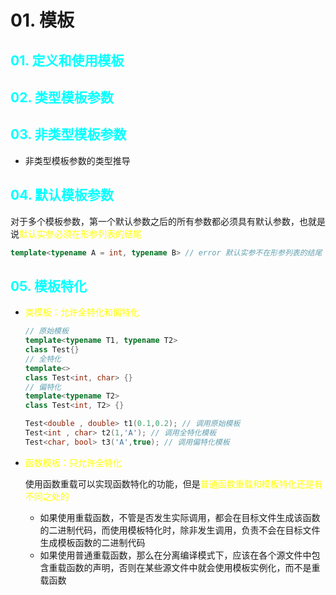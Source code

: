 # 01. 模板

## <font color=cyan>01. 定义和使用模板</font>

## <font color=cyan>02. 类型模板参数</font>

## <font color=cyan>03. 非类型模板参数</font>

* 非类型模板参数的类型推导

## <font color=cyan>04. 默认模板参数</font>

对于多个模板参数，第一个默认参数之后的所有参数都必须具有默认参数，也就是说<font color=yellow>默认实参必须在形参列表的结尾</font>

```c++
template<typename A = int, typename B> // error 默认实参不在形参列表的结尾
```

## <font color=cyan>05. 模板特化</font>

* <font color=yellow>类模板：允许全特化和偏特化</font>

  ```c++
  // 原始模板
  template<typename T1, typename T2>
  class Test{}
  // 全特化
  template<>
  class Test<int, char> {}
  // 偏特化
  template<typename T2>
  class Test<int, T2> {}
  
  Test<double , double> t1(0.1,0.2); // 调用原始模板
  Test<int , char> t2(1,'A'); // 调用全特化模板
  Test<char, bool> t3('A',true); // 调用偏特化模板
  ```

* <font color=yellow>函数模板：只允许全特化</font>

  使用函数重载可以实现函数特化的功能，但是<font color=yellow>普通函数重载和模板特化还是有不同之处的</font>

  * 如果使用重载函数，不管是否发生实际调用，都会在目标文件生成该函数的二进制代码，而使用模板特化时，除非发生调用，负责不会在目标文件生成模板函数的二进制代码
  * 如果使用普通重载函数，那么在分离编译模式下，应该在各个源文件中包含重载函数的声明，否则在某些源文件中就会使用模板实例化，而不是重载函数











